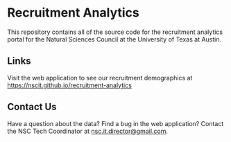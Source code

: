 # Recruitment Analytics
This repository contains all of the source code for the recruitment analytics portal for the Natural Sciences Council at the University of Texas at Austin. 

## Links
Visit the web application to see our recruitment demographics at https://nscit.github.io/recruitment-analytics

## Contact Us
Have a question about the data? Find a bug in the web application?
Contact the NSC Tech Coordinator at nsc.it.director@gmail.com.
